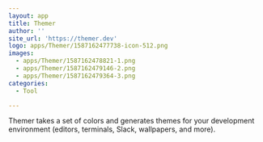 ```yaml
---
layout: app
title: Themer
author: ''
site_url: 'https://themer.dev'
logo: apps/Themer/1587162477738-icon-512.png
images:
  - apps/Themer/1587162478821-1.png
  - apps/Themer/1587162479146-2.png
  - apps/Themer/1587162479364-3.png
categories:
  - Tool

---
```

Themer takes a set of colors and generates themes for your development environment (editors, terminals, Slack, wallpapers, and more).
